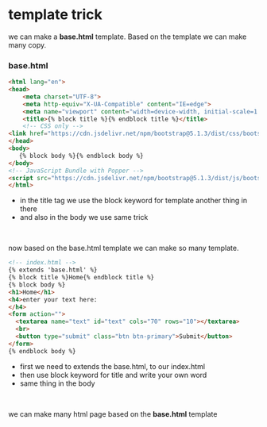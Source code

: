 # template trick
we can make a **base.html** template. Based on the template we can make many copy.

### base.html
```html
<html lang="en">
<head>
    <meta charset="UTF-8">
    <meta http-equiv="X-UA-Compatible" content="IE=edge">
    <meta name="viewport" content="width=device-width, initial-scale=1.0">
    <title>{% block title %}{% endblock title %}</title>
    <!-- CSS only -->
<link href="https://cdn.jsdelivr.net/npm/bootstrap@5.1.3/dist/css/bootstrap.min.css" rel="stylesheet" integrity="sha384-1BmE4kWBq78iYhFldvKuhfTAU6auU8tT94WrHftjDbrCEXSU1oBoqyl2QvZ6jIW3" crossorigin="anonymous">
</head>
<body>
   {% block body %}{% endblock body %} 
</body>
<!-- JavaScript Bundle with Popper -->
<script src="https://cdn.jsdelivr.net/npm/bootstrap@5.1.3/dist/js/bootstrap.bundle.min.js" integrity="sha384-ka7Sk0Gln4gmtz2MlQnikT1wXgYsOg+OMhuP+IlRH9sENBO0LRn5q+8nbTov4+1p" crossorigin="anonymous"></script>
</html>
```
- in the title tag we use the block keyword for template another thing in there 
- and also in the body we use same trick

<br>

now based on the base.html template we can make so many template.

```html
<!-- index.html -->
{% extends 'base.html' %}
{% block title %}Home{% endblock title %}
{% block body %}
<h1>Home</h1>
<h4>enter your text here:
</h4>
<form action="">
  <textarea name="text" id="text" cols="70" rows="10"></textarea>
  <br>
  <button type="submit" class="btn btn-primary">Submit</button>
</form>
{% endblock body %}
```
- first we need to extends the base.html, to our index.html
- then use block keyword for title and write your own word
- same thing in the body
<br>

we can make many html page based on the **base.html** template